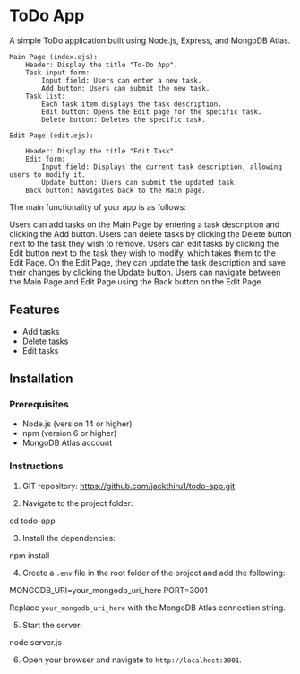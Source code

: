 # ToDo App

A simple ToDo application built using Node.js, Express, and MongoDB Atlas.
   
    Main Page (index.ejs):
        Header: Display the title "To-Do App".
        Task input form:
            Input field: Users can enter a new task.
            Add button: Users can submit the new task.
        Task list:
            Each task item displays the task description.
            Edit button: Opens the Edit page for the specific task.
            Delete button: Deletes the specific task.

    Edit Page (edit.ejs):

        Header: Display the title "Edit Task".
        Edit form:
            Input field: Displays the current task description, allowing users to modify it.
            Update button: Users can submit the updated task.
        Back button: Navigates back to the Main page.

The main functionality of your app is as follows:

Users can add tasks on the Main Page by entering a task description and clicking the Add button.
Users can delete tasks by clicking the Delete button next to the task they wish to remove.
Users can edit tasks by clicking the Edit button next to the task they wish to modify, which takes them to the Edit Page. On the Edit Page, they can update the task description and save their changes by clicking the Update button.
Users can navigate between the Main Page and Edit Page using the Back button on the Edit Page.


## Features

- Add tasks
- Delete tasks
- Edit tasks

## Installation

### Prerequisites

- Node.js (version 14 or higher)
- npm (version 6 or higher)
- MongoDB Atlas account

### Instructions

1. GIT repository: https://github.com/jackthiru1/todo-app.git


2. Navigate to the project folder:

cd todo-app


3. Install the dependencies:

npm install


4. Create a `.env` file in the root folder of the project and add the following:

MONGODB_URI=your_mongodb_uri_here
PORT=3001


Replace `your_mongodb_uri_here` with the MongoDB Atlas connection string.

5. Start the server:

node server.js


6. Open your browser and navigate to `http://localhost:3001`.




